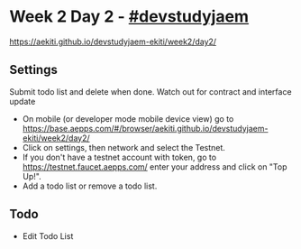 # Week 2 Day 2 - [#devstudyjaem](https://twitter.com/search?q=%23devstudyjaem)

<a href="https://aekiti.github.io/devstudyjaem-ekiti/week2/day2/" target="_blank" title="todo">https://aekiti.github.io/devstudyjaem-ekiti/week2/day2/</a>

## Settings

Submit todo list and delete when done. Watch out for contract and interface update

* On mobile (or developer mode mobile device view) go to <a href="https://base.aepps.com/#/browser/aekiti.github.io/devstudyjaem-ekiti/week2/day2/" target="_blank" title="base aepp todo">https://base.aepps.com/#/browser/aekiti.github.io/devstudyjaem-ekiti/week2/day2/</a>
* Click on settings, then network and select the Testnet.
* If you don't have a testnet account with token, go to <a href="https://testnet.faucet.aepps.com/" target="_blank" title="testnet faucet">https://testnet.faucet.aepps.com/</a> enter your address and click on "Top Up!".
* Add a todo list or remove a todo list.

## Todo

* Edit Todo List
